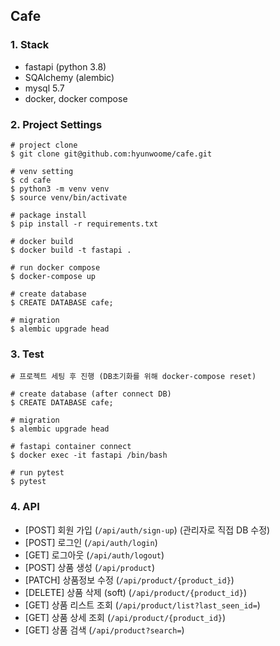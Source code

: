 ## Cafe

### 1. Stack

- fastapi (python 3.8)
- SQAlchemy (alembic)
- mysql 5.7
- docker, docker compose

### 2. Project Settings

```shell
# project clone
$ git clone git@github.com:hyunwoome/cafe.git

# venv setting
$ cd cafe
$ python3 -m venv venv
$ source venv/bin/activate

# package install
$ pip install -r requirements.txt

# docker build
$ docker build -t fastapi .

# run docker compose
$ docker-compose up

# create database
$ CREATE DATABASE cafe;

# migration
$ alembic upgrade head
```

### 3. Test

```shell
# 프로젝트 세팅 후 진행 (DB초기화를 위해 docker-compose reset)

# create database (after connect DB)
$ CREATE DATABASE cafe;

# migration
$ alembic upgrade head

# fastapi container connect
$ docker exec -it fastapi /bin/bash

# run pytest
$ pytest
```

### 4. API

- [POST] 회원 가입 (`/api/auth/sign-up`) (관리자로 직접 DB 수정)
- [POST] 로그인 (`/api/auth/login`)
- [GET] 로그아웃 (`/api/auth/logout`)
- [POST] 상품 생성 (`/api/product`)
- [PATCH] 상품정보 수정 (`/api/product/{product_id}`)
- [DELETE] 상품 삭제 (soft) (`/api/product/{product_id}`)
- [GET] 상품 리스트 조회 (`/api/product/list?last_seen_id=`)
- [GET] 상품 상세 조회 (`/api/product/{product_id}`)
- [GET] 상품 검색 (`/api/product?search=`)